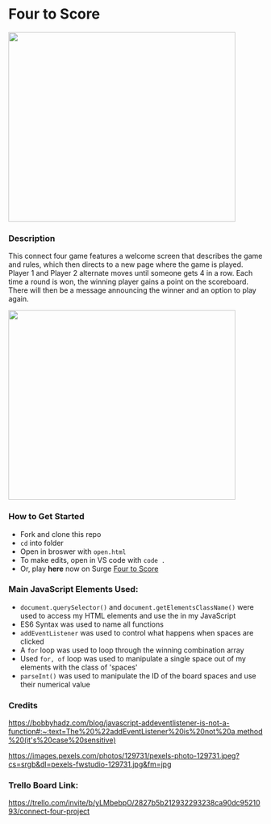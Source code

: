 # Four to Score

<img src="https://lh3.googleusercontent.com/9K3LwNRjktEqFh0_Y7J_QJbHevXUnkNw7GhG3ZfDPFeNEMj_haw9gMRKGHrmXt_WX174gL1DmOm8a1GzXqtSjjLwLxbmpbJbu_pZ5dhjmYAwIoj86GVBbSgJUdzGeHYGEFIumYrhrZ2tE3FBlN6KPEamEGmSNhuJti3jCaDTLuLC_58KvVrMEg939KNxmwLPZL0hEBnb38xp6e25mz5mm-paGQbn9HVlbfklsjigffTVGG8SSPdHf1FRRvAa4ZkIoLS1T2PMvmdAmy0UVBSQTS45n4bj2slIQ0wQe_yXnpbmQshKP5WBqzzPLMVFEBEoBh-a6MjaO_rv7Ca6aYvBWhuVjI1zMZVu8yJ4sywaZeo4X31I974pT2Qix96apvyRTRfrq00gPDyB8EVUv7BzKhyXjdLT-jbXdKZSsSZ4tgCUxxwWytNASo3Pm0avGOWPBNSax_Bt6ElJkXUWNZyxGRmT6GfQe_395PNSyIb48NEcVGPljfMMQ-JbWOpSywbiFKmVpSmTIP2EiD41-pdribGRtbPKJQomxaRFI6w5SWrZquWW5sbUsJvJoMxid1SjgJa619dGyAMLtkVmQLfuI8hoCvX4l_FYK360BDK9I_7H1kCUQw2TBGpFh-EmWUkWcEJ73-3JVq2MkDojeiNtrsXvK7OH0QSfKlfWpiRmXJ7E_3yW2EvkAB3FBF1vaOUW0EH7s2rHF0vLAXv0aEnhlbnJTA9KslrPf3ZwJKoBbUiPIBBJigW0kEkyGRId7z9AK8u1k7YK_b_-HMziy3DSR52AVNQ4Kd2JfdTWIj4wZjYeWAYzkKX-kMAxgxi3S-USDPpkDiiLzCEnrTgnMDON1LX6IrorsYhLtFYBLep0C-GqZ2wtBpdQup5yWy4UghukB8mu4ZVq7fbDbYTsflwXx5S44bbgqNk5D854heng4n8a=w725-h707-no?authuser=0" width='450px' height='375px'/>

### Description

This connect four game features a welcome screen that describes the game and rules, which then directs to a new page where the game is played. Player 1 and Player 2 alternate moves until someone gets 4 in a row. Each time a round is won, the winning player gains a point on the scoreboard. There will then be a message announcing the winner and an option to play again.

<img src="https://lh3.googleusercontent.com/W8nfsK9XfENmaKjqIln1bgLk3JeHqAG9ml1WlyYurQtV7C8ogUcniyFqvhMcoSHDp8HJrQ2zvkGhHDiAgqMaUJOEsU6eCbuFPUqtNlOY_glBhMu_-meqULpYPm2TD5C7AGqThOWC9SMfq0sOr3NSjz9CsV8fwC8vMZPfHXYtbDwKUtaKWpZ3QMXm7KN01qAo9NGRUzxwmdDQ-OZGpuljepHLjcQ59SzwxC8uZZ9FdukWJx__6-ZDWiFuNfLEGITC98Rz4czVxeOUZrbuAfqLBHcF_9ZyKi_uHfYEgOXdRUcUrMn4DKqa_-pp1zug4stba50Zxu6JRE__KHAiG4J5rN2U-FME99HGFuCaY0GqZowOzRNPjwQB2W00D9e0fmaYGR7JFqxqM7Uy_MiNwFc2ZThQPoXr-CQ_qF_5tRM4ql3f7jQq9PQoAJJAh4RUO9uBjxVvten5WK-3dptYAY00Fl-MIMim6APQwlkqrQPX-P9746aH4zMLbv3UyiWlLnl22umrotuqBiZCjwp-MgPRDKqYqoIWCEA0IR94_1XDCi8uENoJhwywpFEZI1lrY-ysoNMom0DoKGTmdzbrxd0effY99evkDjRG2UTlCOTHMaqs7YtKxWfRa6jCP4MqkmQFNT09mME6ez5mQpZ-Wa6Is798q2cSk3bQ8jvUJInGmvn9bliOa73kjIzxrKdSDgD6gZlss4xYtlYdg-nvlfQWQvONyXmOpHplCbgmnSC8nq25V0ZAMumt6DXle_6biAaDeoqskczJc83TWJ72rWv5s-ncmDVFXoHFMeVENBvQln7ZJre1ASEU-wA968sDrp9X8kRCCIBoCRMfUagBhTSUlto1BiHpVnoVDOH0CoSOWiVbd_4GMK6O8UEXrJhM-eQvxmnlQhkKT1omf9alCB2vlbavpD0cE3Oz3I68j4uS_xPP=w255-h246-no?authuser=0" width='450px' height='375px'/>

### How to Get Started

- Fork and clone this repo
- `cd` into folder
- Open in broswer with `open.html`
- To make edits, open in VS code with `code .`
- Or, play **here** now on Surge [Four to Score](https://paiges-fourtoscore.surge.sh/)

### Main JavaScript Elements Used:

- `document.querySelector()` and `document.getElementsClassName()` were used to access my HTML elements and use the in my JavaScript
- ES6 Syntax was used to name all functions
- `addEventListener` was used to control what happens when spaces are clicked
- A `for` loop was used to loop through the winning combination array
- Used `for, of` loop was used to manipulate a single space out of my elements with the class of 'spaces'
- `parseInt()` was used to manipulate the ID of the board spaces and use their numerical value

### Credits

https://bobbyhadz.com/blog/javascript-addeventlistener-is-not-a-function#:~:text=The%20%22addEventListener%20is%20not%20a,method%20(it's%20case%20sensitive)

https://images.pexels.com/photos/129731/pexels-photo-129731.jpeg?cs=srgb&dl=pexels-fwstudio-129731.jpg&fm=jpg

### Trello Board Link:

https://trello.com/invite/b/yLMbebpO/2827b5b212932293238ca90dc9521093/connect-four-project
